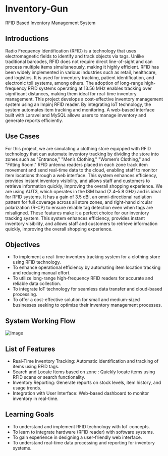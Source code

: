 # Inventory-Gun
RFID Based Inventory Management System

## Introductions
Radio Frequency Identification (RFID) is a technology that uses electromagnetic fields to identify and track objects via tags. Unlike traditional barcodes, RFID does not require direct line-of-sight and can process multiple items simultaneously, making it highly efficient.
RFID has been widely implemented in various industries such as retail, healthcare, and logistics. It is used for inventory tracking, patient identification, and electronic toll systems, among others. The adoption of long-range high-frequency RFID systems operating at 13.56 MHz enables tracking over significant distances, making them ideal for real-time inventory management.
This project develops a cost-effective inventory management system using an Impinj RFID reader. By integrating IoT technology, the system automates item tracking and monitoring. A web-based interface built with Laravel and MySQL allows users to manage inventory and generate reports efficiently.

## Use Cases
For this project, we are simulating a clothing store equipped with RFID technology that can automate inventory tracking by dividing the store into zones such as "Entrance," "Men’s Clothing," "Women’s Clothing," and "Fitting Room." RFID antenna readers placed in each zone track item movement and send real-time data to the cloud, enabling staff to monitor item locations through a web interface. This system enhances efficiency, provides instant inventory visibility, and allows staff and customers to retrieve information quickly, improving the overall shopping experience. We are using AUT3, which operates in the ISM band (2.4–5.8 GHz) and is ideal for RFID systems. It has a gain of 3.5 dBi, an omni-directional radiation pattern for full coverage across all store zones, and right-hand circular polarization (R-CP) to ensure reliable tag detection even when tags are misaligned. These features make it a perfect choice for our inventory tracking system. This system enhances efficiency, provides instant inventory visibility, and allows staff and customers to retrieve information quickly, improving the overall shopping experience.


## Objectives
- To implement a real-time inventory tracking system for a clothing store using RFID technology.
- To enhance operational efficiency by automating item location tracking and reducing manual effort.
- To utilize long-range high-frequency RFID readers for accurate and reliable data collection.
- To integrate IoT technology for seamless data transfer and cloud-based processing.
- To offer a cost-effective solution for small and medium-sized businesses seeking to optimize their inventory management processes.

## System Working Flow
![Image](https://github.com/user-attachments/assets/8027eab3-f732-422c-aecd-11e6e770677a)

## List of Features
- Real-Time Inventory Tracking: Automatic identification and tracking of items using RFID tags.
- Search and Locate Items based on zone : Quickly locate items using RFID scans or search functionality.
- Inventory Reporting: Generate reports on stock levels, item history, and usage trends.
- Integration with User Interface: Web-based dashboard to monitor inventory in real-time.

## Learning Goals
- To understand and implement RFID technology with IoT concepts.
- To learn to integrate hardware (RFID reader) with software systems.
- To gain experience in designing a user-friendly web interface.
- To understand real-time data processing and reporting for inventory systems.
